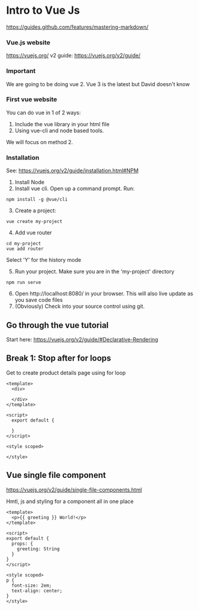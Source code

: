 # Intro to Vue Js
https://guides.github.com/features/mastering-markdown/

### Vue.js website
https://vuejs.org/
v2 guide: https://vuejs.org/v2/guide/



### Important
We are going to be doing vue 2. Vue 3 is the latest but David doesn't know

### First vue website 
You can do vue in 1 of 2 ways:
1. Include the vue library in your html file
2. Using vue-cli and node based tools.

We will focus on method 2.

### Installation
See: https://vuejs.org/v2/guide/installation.html#NPM

1. Install Node
2. Install vue cli. Open up a command prompt. Run:
```
npm install -g @vue/cli
```
3. Create a project:
```
vue create my-project
```
4. Add vue router
```
cd my-project
vue add router
```
Select 'Y' for the history mode 

5. Run your project. Make sure you are in the 'my-project' directory
```
npm run serve
```
6. Open http://localhost:8080/ in your browser. This will also live update as you save code files
7. (Obviously) Check into your source control using git.


## Go through the vue tutorial
Start here: https://vuejs.org/v2/guide/#Declarative-Rendering

## Break 1: Stop after for loops
Get to create product details page using for loop
```
<template>
  <div>

  </div>
</template>

<script>
  export default {
    
  }
</script>

<style scoped>

</style>
```


## Vue single file component
https://vuejs.org/v2/guide/single-file-components.html

Hmtl, js and styling for a component all in one place

```
<template>
  <p>{{ greeting }} World!</p>
</template>

<script>
export default {
  props: {
    greeting: String
  }
}
</script>

<style scoped>
p {
  font-size: 2em;
  text-align: center;
}
</style>
```




